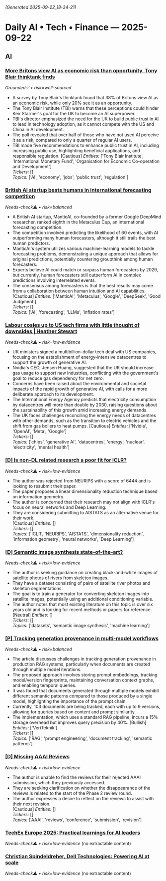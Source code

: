 _(Generated 2025-09-22_18-34-21)_

# Daily AI • Tech • Finance — 2025-09-22

## AI
### [More Britons view AI as economic risk than opportunity, Tony Blair thinktank finds](https://www.theguardian.com/technology/2025/sep/22/more-britons-view-ai-as-economic-risk-than-opportunity-tony-blair-thinktank-finds)  
*Grounded✅ • risk=well-sourced*
- A survey by Tony Blair's thinktank found that 38% of Britons view AI as an economic risk, while only 20% see it as an opportunity.
- The Tony Blair Institute (TBI) warns that these perceptions could hinder Keir Starmer's goal for the UK to become an AI superpower.
- TBI's director emphasized the need for the UK to build public trust in AI to lead in technology adoption, as it cannot compete with the US and China in AI development.
- The poll revealed that over half of those who have not used AI perceive it as a risk, compared to only a quarter of regular AI users.
- TBI made five recommendations to enhance public trust in AI, including increasing public use, highlighting beneficial applications, and responsible regulation. [Cautious]
_Entities:_ ['Tony Blair Institute', 'International Monetary Fund', 'Organisation for Economic Co-operation and Development']  
_Tickers:_ []  
_Topics:_ ['AI', 'economy', 'jobs', 'public trust', 'regulation']

### [British AI startup beats humans in international forecasting competition](https://www.theguardian.com/technology/2025/sep/20/british-ai-startup-beats-humans-in-international-forecasting-competition)  
*Needs-check⚠️ • risk=balanced*
- A British AI startup, ManticAI, co-founded by a former Google DeepMind researcher, ranked eighth in the Metaculus Cup, an international forecasting competition.  
- The competition involved predicting the likelihood of 60 events, with AI outperforming many human forecasters, although it still trails the best human predictors.  
- ManticAI's system utilizes various machine-learning models to tackle forecasting problems, demonstrating a unique approach that allows for original predictions, potentially countering groupthink among human forecasters.  
- Experts believe AI could match or surpass human forecasters by 2029, but currently, human forecasters still outperform AI in complex predictions involving interrelated events.  
- The consensus among forecasters is that the best results may come from a collaboration between human intuition and AI capabilities. [Cautious]
_Entities:_ ['ManticAI', 'Metaculus', 'Google', 'DeepSeek', 'Good Judgment']  
_Tickers:_ []  
_Topics:_ ['AI', 'forecasting', 'LLMs', 'inflation rates']

### [Labour cosies up to US tech firms with little thought of downsides | Heather Stewart](https://www.theguardian.com/business/2025/sep/21/labour-cosies-up-to-us-tech-firms-ai-with-little-thought-of-downsides)  
*Needs-check⚠️ • risk=low-evidence*
- UK ministers signed a multibillion-dollar tech deal with US companies, focusing on the establishment of energy-intensive datacentres to support the growth of generative AI.  
- Nvidia's CEO, Jensen Huang, suggested that the UK should increase gas usage to support new industries, conflicting with the government's goal to reduce gas dependency for net zero.  
- Concerns have been raised about the environmental and societal impacts of the rapid growth of generative AI, with calls for a more deliberate approach to its development.  
- The International Energy Agency predicts that electricity consumption by datacentres will more than double by 2030, raising questions about the sustainability of this growth amid increasing energy demands.  
- The UK faces challenges reconciling the energy needs of datacentres with other demands, such as the transition to electric vehicles and the shift from gas boilers to heat pumps. [Cautious]
_Entities:_ ['Nvidia', 'OpenAI', 'Meta', 'Google']  
_Tickers:_ []  
_Topics:_ ['chips', 'generative AI', 'datacentres', 'energy', 'nuclear', 'electricity', 'mental health']

### [[D] Is non-DL related research a poor fit for ICLR?](https://www.reddit.com/r/MachineLearning/comments/1nn56yu/d_is_nondl_related_research_a_poor_fit_for_iclr/)  
*Needs-check⚠️ • risk=low-evidence*
- The author was rejected from NEURIPS with a score of 6444 and is looking to resubmit their paper.
- The paper proposes a linear dimensionality reduction technique based on information geometry.
- The author is concerned that their research may not align with ICLR's focus on neural networks and Deep Learning.
- They are considering submitting to AISTATS as an alternative venue for their work.  
[Cautious]
_Entities:_ []  
_Tickers:_ []  
_Topics:_ ['ICLR', 'NEURIPS', 'AISTATS', 'dimensionality reduction', 'information geometry', 'neural networks', 'Deep Learning']

### [[D] Semantic image synthesis state-of-the-art?](https://www.reddit.com/r/MachineLearning/comments/1nngswn/d_semantic_image_synthesis_stateoftheart/)  
*Needs-check⚠️ • risk=low-evidence*
- The author is seeking guidance on creating black-and-white images of satellite photos of rivers from skeleton images.
- They have a dataset consisting of pairs of satellite river photos and skeleton segmentations.
- The goal is to train a generator for converting skeleton images into satellite images, potentially using an additional conditioning variable.
- The author notes that most existing literature on this topic is over six years old and is looking for recent methods or papers for reference. [Neutral]
_Entities:_ []  
_Tickers:_ []  
_Topics:_ ['datasets', 'semantic image synthesis', 'machine learning']

### [[P] Tracking generation provenance in multi-model workflows](https://www.reddit.com/r/MachineLearning/comments/1nn5wex/p_tracking_generation_provenance_in_multimodel/)  
*Needs-check⚠️ • risk=balanced*
- The article discusses challenges in tracking generation provenance in production RAG systems, particularly when documents are created through multiple model iterations.
- The proposed approach involves storing prompt embeddings, tracking model/version fingerprints, maintaining conversation context graphs, and enabling temporal queries.
- It was found that documents generated through multiple models exhibit different semantic patterns compared to those produced by a single model, highlighting the importance of the prompt chain.
- Currently, 103 documents are being tracked, each with up to 9 versions, allowing for queries based on content and prompt similarity.
- The implementation, which uses a standard RAG pipeline, incurs a 15% storage overhead but improves query precision by 40%. [Bullish]
_Entities:_ ['VeriTeknik']  
_Tickers:_ []  
_Topics:_ ['RAG', 'prompt engineering', 'document tracking', 'semantic patterns']

### [[D] Missing AAAI Reviews](https://www.reddit.com/r/MachineLearning/comments/1nmu1ad/d_missing_aaai_reviews/)  
*Needs-check⚠️ • risk=low-evidence*
- The author is unable to find the reviews for their rejected AAAI submission, which they previously accessed.
- They are seeking clarification on whether the disappearance of the reviews is related to the start of the Phase 2 review round.
- The author expresses a desire to reflect on the reviews to assist with their next revision.  
[Cautious]
_Entities:_ []  
_Tickers:_ []  
_Topics:_ ['AAAI', 'reviews', 'conference', 'submission', 'revision']

### [TechEx Europe 2025: Practical learnings for AI leaders](https://www.artificialintelligence-news.com/news/techex-europe-2025-practical-learnings-for-ai-leaders/)  
*Needs-check⚠️ • risk=low-evidence*
(no extractable content)

### [Christian Spindeldreher, Dell Technologies: Powering AI at scale](https://www.artificialintelligence-news.com/news/christian-spindeldreher-dell-technologies-powering-ai-at-scale/)  
*Needs-check⚠️ • risk=low-evidence*
(no extractable content)
